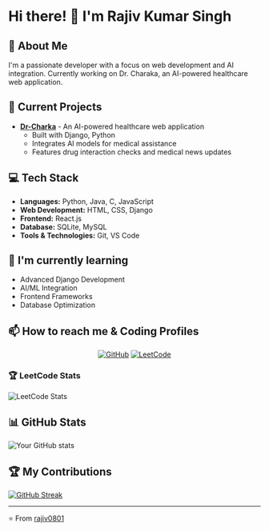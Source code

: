 # Hi there! 👋 I'm Rajiv Kumar Singh

## 🌟 About Me
I'm a passionate developer with a focus on web development and AI integration. Currently working on Dr. Charaka, an AI-powered healthcare web application.

## 🔭 Current Projects
- **[Dr-Charka](https://github.com/rajiv0801/Dr-Charka)** - An AI-powered healthcare web application
  - Built with Django, Python
  - Integrates AI models for medical assistance
  - Features drug interaction checks and medical news updates

## 💻 Tech Stack
- **Languages:** Python, Java, C, JavaScript
- **Web Development:** HTML, CSS, Django
- **Frontend:** React.js
- **Database:** SQLite, MySQL
- **Tools & Technologies:** Git, VS Code

## 🌱 I'm currently learning
- Advanced Django Development
- AI/ML Integration
- Frontend Frameworks
- Database Optimization

## 📫 How to reach me & Coding Profiles
<div align="center">
  
[![GitHub](https://img.shields.io/badge/GitHub-100000?style=for-the-badge&logo=github&logoColor=white)](https://github.com/rajiv0801)
[![LeetCode](https://img.shields.io/badge/LeetCode-FFA116?style=for-the-badge&logo=leetcode&logoColor=black)](https://leetcode.com/rajivrajput2005)

</div>

### 🏆 LeetCode Stats
![LeetCode Stats](https://leetcard.jacoblin.cool/rajivrajput2005?theme=dark&font=Noto%20Sans)

## 📊 GitHub Stats
![Your GitHub stats](https://github-readme-stats.vercel.app/api?username=rajiv0801&show_icons=true&theme=radical)

## 🏆 My Contributions
[![GitHub Streak](https://github-readme-streak-stats.herokuapp.com/?user=rajiv0801&theme=dark)](https://github.com/rajiv0801)

---
⭐️ From [rajiv0801](https://github.com/rajiv0801)